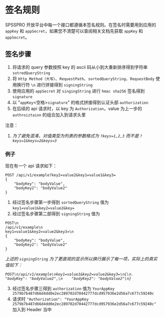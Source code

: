 # 签名规则

SPSSPRO 开放平台中每一个接口都遵循本签名规则。在签名时需要用到应用的 `appKey` 和 `appSecret`，如果您不清楚可以查阅相关文档先获取 `appKey` 和 `appSecret`。



## 签名步骤

1. 将请求的 query 参数按照 key 的 ascii 码从小到大重新排序得到字符串 `sotredQueryString`
2. 将 `Http Method（大写）`、`RequestPath`、`sortedQueryString`、`RequestBody` 使用换行符 `\n` 进行拼接得到 `signingString`
3. 使用应用的 `appSecret` 对 `singingString` 进行 `hmac sha256` 签名得到 `signature`
4. 以 "`appKey`<空格>`signature`" 的格式拼接得到认证头部 `authorization`
5. 在后续的 api 请求时，以 key 为 `Authorization`，value 为上一步的 `authroiztaion` 的组合加入到请求头里



注意：

1. *为了避免混淆，对值类型为列表的参数格式为 `?keys=1,2,3` 而不是 `?keys=1&keys=2&keys=3`*



### 例子

现在有一个 api 请求如下：

```http
POST /api/v1/example?key2=value2&key1=value1&key3=
{
    "bodyKey": "bodyValue",
    "bodyKey2": "bodyValue2"
}
```

1. 经过签名步骤第一步得到  `sortedQueryString` 值为 `key1=value1&key2=value2&key=`
2. 经过签名步骤第二部得到 `signingString` 值为

```
POST\n
/api/v1/example\n
key1=value1&key2=value2&key3=\n
{
    "bodyKey": "bodyValue",
    "bodyKey2": "bodyValue2"
}
```

*上述的 `signingString` 为了更直观的显示所以换行展示了每一项，实际上的真实值如下：*

*`POST\n/api/v1/example\nkey1=value1&key2=value2&key3=\n{\n.   "bodyKey": "bodyValue2",\n    "bodyKey2": "bodyValue2"\n}`*

3. 经过签名步骤三得到 `authorization` 值为 `YourAppKey 2579b7b487d66d4dd0e2ec289702d70442777dcd957936e2d56a7c677c59240c`
4. 请求时 `"Authorization": "YourAppKey 2579b7b487d66d4dd0e2ec289702d70442777dcd957936e2d56a7c677c59240c"` 加入到 Header 当中



